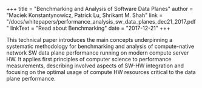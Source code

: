 +++
title = "Benchmarking and Analysis of Software Data Planes"
author = "Maciek Konstantynowicz, Patrick Lu, Shrikant M. Shah"
link = "/docs/whitepapers/performance_analysis_sw_data_planes_dec21_2017.pdf"
linkText = "Read about Benchmarking"
date = "2017-12-21"
+++

This technical paper introduces the main concepts underpinning a systematic
methodology for benchmarking and analysis of compute-native network SW data plane
performance running on modern compute server HW. It applies first principles of
computer science to performance measurements, describing involved aspects of SW-HW
integration and focusing on the optimal usage of compute HW resources critical to the
data plane performance.
